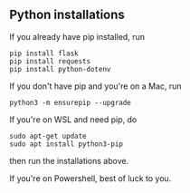 ## Python installations
If you already have pip installed, run
```
pip install flask
pip install requests
pip install python-dotenv
```

If you don't have pip and you're on a Mac, run
```
python3 -m ensurepip --upgrade
```

If you're on WSL and need pip, do
```
sudo apt-get update
sudo apt install python3-pip
```
then run the installations above.

If you're on Powershell, best of luck to you.